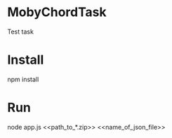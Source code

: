 # MobyChordTask
Test task

# Install
npm install 

# Run
node app.js <<path_to_*.zip>> <<name_of_json_file>>

